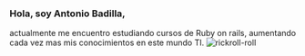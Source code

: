 ### Hola, soy Antonio Badilla, 
actualmente me encuentro estudiando cursos de Ruby on rails,
aumentando cada vez mas mis conocimientos en este mundo TI.
![rickroll-roll](https://github.com/DarkYusu/DarkYusu/assets/110235824/1cc26c0f-cc4f-46eb-a551-63ce6548a1cc)

  
<!--
**DarkYusu/DarkYusu** is a ✨ _special_ ✨ repository because its `README.md` (this file) appears on your GitHub profile.

Here are some ideas to get you started:

- 🔭 I’m currently working on ...
- 🌱 I’m currently learning ...
- 👯 I’m looking to collaborate on ...
- 🤔 I’m looking for help with ...
- 💬 Ask me about ...
- 📫 How to reach me: ...
- 😄 Pronouns: ...
- ⚡ Fun fact: ...
-->
